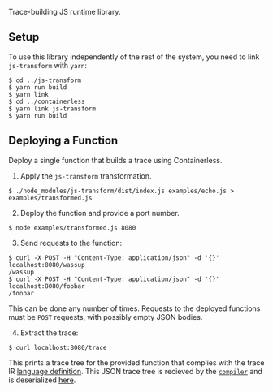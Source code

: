 Trace-building JS runtime library.

## Setup

To use this library independently of the rest of the system, you need to link
`js-transform` with `yarn`:

```
$ cd ../js-transform
$ yarn run build
$ yarn link
$ cd ../containerless
$ yarn link js-transform
$ yarn run build
```

## Deploying a Function

Deploy a single function that builds a trace using Containerless.

1. Apply the `js-transform` transformation.

```
$ ./node_modules/js-transform/dist/index.js examples/echo.js > examples/transformed.js
```

2. Deploy the function and provide a port number.

```
$ node examples/transformed.js 8080
```

3. Send requests to the function:

```
$ curl -X POST -H "Content-Type: application/json" -d '{}' localhost:8080/wassup
/wassup
$ curl -X POST -H "Content-Type: application/json" -d '{}' localhost:8080/foobar
/foobar
```

This can be done any number of times. Requests to the deployed functions must be
`POST` requests, with possibly empty JSON bodies.

4. Extract the trace:

```
$ curl localhost:8080/trace
```

This prints a trace tree for the provided function that complies with the trace
IR [language definition](./ts/exp.ts#L63). This JSON trace tree is recieved by
the [`compiler`](../../rust/compiler) and is deserialized [here](../../rust/compiler/src/test_runner.rs#L111).